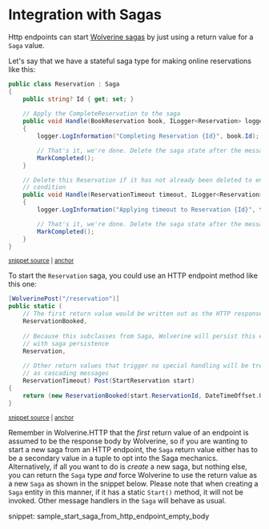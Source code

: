 # Integration with Sagas

Http endpoints can start [Wolverine sagas](/guide/durability/sagas) by just using a return value for a `Saga` value. 

Let's say that we have a stateful saga type for making online reservations like this:

<!-- snippet: sample_reservation_saga -->
<a id='snippet-sample_reservation_saga'></a>
```cs
public class Reservation : Saga
{
    public string? Id { get; set; }
    
    // Apply the CompleteReservation to the saga
    public void Handle(BookReservation book, ILogger<Reservation> logger)
    {
        logger.LogInformation("Completing Reservation {Id}", book.Id);

        // That's it, we're done. Delete the saga state after the message is done.
        MarkCompleted();
    }

    // Delete this Reservation if it has not already been deleted to enforce a "timeout"
    // condition
    public void Handle(ReservationTimeout timeout, ILogger<Reservation> logger)
    {
        logger.LogInformation("Applying timeout to Reservation {Id}", timeout.Id);

        // That's it, we're done. Delete the saga state after the message is done.
        MarkCompleted();
    }
}
```
<sup><a href='https://github.com/JasperFx/wolverine/blob/main/src/Http/WolverineWebApi/SagaExample.cs#L62-L88' title='Snippet source file'>snippet source</a> | <a href='#snippet-sample_reservation_saga' title='Start of snippet'>anchor</a></sup>
<!-- endSnippet -->

To start the `Reservation` saga, you could use an HTTP endpoint method like this one:

<!-- snippet: sample_starting_saga_from_http_endpoint -->
<a id='snippet-sample_starting_saga_from_http_endpoint'></a>
```cs
[WolverinePost("/reservation")]
public static (
    // The first return value would be written out as the HTTP response body
    ReservationBooked, 
    
    // Because this subclasses from Saga, Wolverine will persist this entity
    // with saga persistence
    Reservation, 
    
    // Other return values that trigger no special handling will be treated
    // as cascading messages
    ReservationTimeout) Post(StartReservation start)
{
    return (new ReservationBooked(start.ReservationId, DateTimeOffset.UtcNow), new Reservation { Id = start.ReservationId }, new ReservationTimeout(start.ReservationId));
}
```
<sup><a href='https://github.com/JasperFx/wolverine/blob/main/src/Http/WolverineWebApi/SagaExample.cs#L14-L32' title='Snippet source file'>snippet source</a> | <a href='#snippet-sample_starting_saga_from_http_endpoint' title='Start of snippet'>anchor</a></sup>
<!-- endSnippet -->

Remember in Wolverine.HTTP that the *first* return value of an endpoint is assumed to be the response body by Wolverine, so if you are
wanting to start a new saga from an HTTP endpoint, the `Saga` return value either has to be a secondary value in a tuple to
opt into the Saga mechanics. Alternatively, if all you want to do is *create* a new saga, but nothing else, you can return
the `Saga` type *and* force Wolverine to use the return value as a new `Saga` as shown in the snippet below.  Please note that when creating a `Saga` entity in this manner, if it has a static `Start()` method, it will not be invoked.  Other message handlers in the `Saga` will behave as usual.

snippet: sample_start_saga_from_http_endpoint_empty_body

